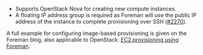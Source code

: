 
* Supports OpenStack Nova for creating new compute instances.
* A floating IP address group is required as Foreman will use the public IP address of the instance to complete provisioning over SSH ([#2270](http://projects.theforeman.org/issues/2270)).

A full example for configuring image-based provisioning is given on the Foreman blog, also applicable to OpenStack: [EC2 provisioning using Foreman](http://blog.theforeman.org/2012/05/ec2-provisioning-using-foreman.html).
